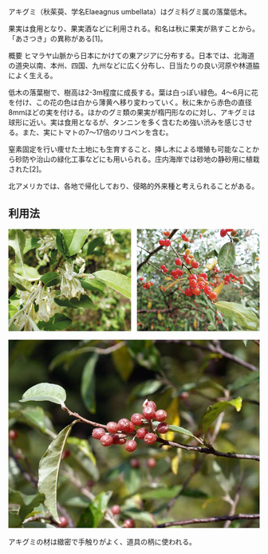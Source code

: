 アキグミ（秋茱萸、学名Elaeagnus umbellata）はグミ科グミ属の落葉低木。

果実は食用となり、果実酒などに利用される。和名は秋に果実が熟すことから。「あさつき」の異称がある[1]。

概要
ヒマラヤ山脈から日本にかけての東アジアに分布する。日本では、北海道の道央以南、本州、四国、九州などに広く分布し、日当たりの良い河原や林道脇によく生える。

低木の落葉樹で、樹高は2-3m程度に成長する。葉は白っぽい緑色。4～6月に花を付け、この花の色は白から薄黄へ移り変わっていく。秋に朱から赤色の直径8mmほどの実を付ける。ほかのグミ類の果実が楕円形なのに対し、アキグミは球形に近い。実は食用となるが、タンニンを多く含むため強い渋みを感じさせる。また、実にトマトの7〜17倍のリコペンを含む。

窒素固定を行い痩せた土地にも生育すること、挿し木による増殖も可能なことから砂防や治山の緑化工事などにも用いられる。庄内海岸では砂地の静砂用に植栽された[2]。

北アメリカでは、各地で帰化しており、侵略的外来種と考えられることがある。

## 利用法



<span>![flower](index.assets/flower.jpg)</span>





<span>![akigumi](index.assets/akigumi.jpg)</span>

アキグミの材は緻密で手触りがよく、道具の柄に使われる。
